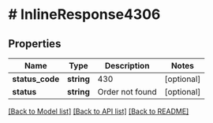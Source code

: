 # # InlineResponse4306

## Properties

Name | Type | Description | Notes
------------ | ------------- | ------------- | -------------
**status_code** | **string** | 430 | [optional]
**status** | **string** | Order not found | [optional]

[[Back to Model list]](../../README.md#models) [[Back to API list]](../../README.md#endpoints) [[Back to README]](../../README.md)
